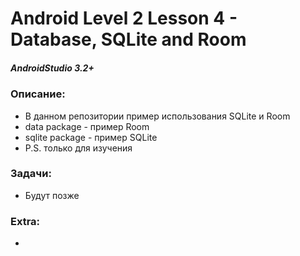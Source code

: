 # Android Level 2 Lesson 4 - Database, SQLite and Room

##### AndroidStudio 3.2+

### Описание:
  * В данном репозитории пример использования SQLite и Room
  * data package - пример Room
  * sqlite package - пример SQLite
  * P.S. только для изучения
  
### Задачи:
  * Будут позже

### Extra:
  * 